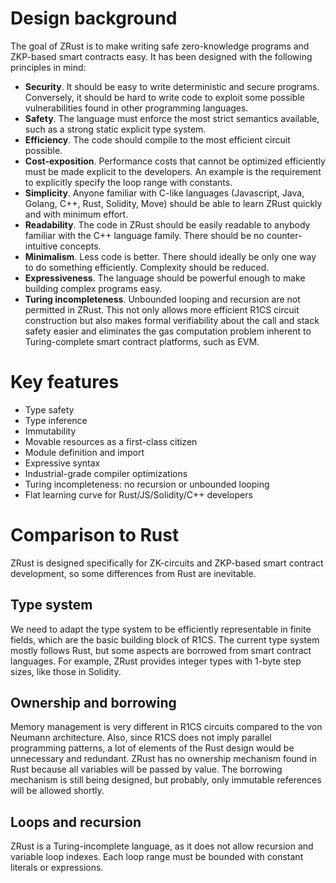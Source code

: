 # Design background

The goal of ZRust is to make writing safe zero-knowledge programs and ZKP-based
smart contracts easy. It has been designed with the following principles in mind:

- **Security**. It should be easy to write deterministic and secure programs.
Conversely, it should be hard to write code to exploit some possible
vulnerabilities found in other programming languages.
- **Safety**. The language must enforce the most strict semantics available,
such as a strong static explicit type system.
- **Efficiency**. The code should compile to the most efficient circuit possible.
- **Cost-exposition**. Performance costs that cannot be optimized efficiently
must be made explicit to the developers. An example is the requirement to
explicitly specify the loop range with constants.
- **Simplicity**. Anyone familiar with C-like languages (Javascript, Java,
Golang, C++, Rust, Solidity, Move) should be able to learn ZRust quickly and
with minimum effort.
- **Readability**. The code in ZRust should be easily readable to anybody
familiar with the C++ language family. There should be no counter-intuitive concepts.
- **Minimalism**. Less code is better. There should ideally be only one way to
do something efficiently. Complexity should be reduced.
- **Expressiveness**. The language should be powerful enough to make building
complex programs easy.
- **Turing incompleteness**. Unbounded looping and recursion are not permitted
in ZRust. This not only allows more efficient R1CS circuit construction but
also makes formal verifiability about the call and stack safety easier and
eliminates the gas computation problem inherent to Turing-complete smart
contract platforms, such as EVM.

# Key features

- Type safety
- Type inference
- Immutability
- Movable resources as a first-class citizen
- Module definition and import
- Expressive syntax
- Industrial-grade compiler optimizations
- Turing incompleteness: no recursion or unbounded looping
- Flat learning curve for Rust/JS/Solidity/C++ developers

# Comparison to Rust

ZRust is designed specifically for ZK-circuits and ZKP-based smart contract
development, so some differences from Rust are inevitable.

## Type system

We need to adapt the type system to be efficiently representable in
finite fields, which are the basic building block of R1CS. The current type
system mostly follows Rust, but some aspects are borrowed from smart contract
languages. For example, ZRust provides integer types with 1-byte step sizes,
like those in Solidity.

## Ownership and borrowing

Memory management is very different in R1CS
circuits compared to the von Neumann architecture. Also, since R1CS does not
imply parallel programming patterns, a lot of elements of the Rust design would
be unnecessary and redundant. ZRust has no ownership mechanism found in Rust
because all variables will be passed by value. The borrowing mechanism is still
being designed, but probably, only immutable references will be allowed shortly.

## Loops and recursion

ZRust is a Turing-incomplete language, as it does not allow recursion and
variable loop indexes. Each loop range must be bounded with constant literals
or expressions.
